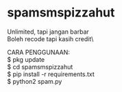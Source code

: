 # spamsmspizzahut
Unlimited, tapi jangan barbar\
Boleh recode tapi kasih credit\

CARA PENGGUNAAN:\
$ pkg update\
$ cd spamsmspizzahut\
$ pip install -r requirements.txt\
$ python2 spam.py

